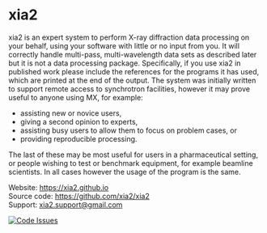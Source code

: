 # xia2

xia2 is an expert system to perform X-ray diffraction data processing
on your behalf, using your software with little or no input from you.
It will correctly handle multi-pass, multi-wavelength data sets as described
later but it is not a data processing package. Specifically, if you
use xia2 in published work please include the references for the programs
it has used, which are printed at the end of the output.
The system was initially written to support remote access to synchrotron
facilities, however it may prove useful to anyone using MX, for example:

* assisting new or novice users,
* giving a second opinion to experts,
* assisting busy users to allow them to focus on problem cases, or
* providing reproducible processing.

The last of these may be most useful for users in a pharmaceutical setting,
or people wishing to test or benchmark equipment, for example beamline
scientists. In all cases however the usage of the program is the same.

Website: https://xia2.github.io  
Source code: https://github.com/xia2/xia2  
Support: xia2.support@gmail.com

[![Code Issues](https://www.quantifiedcode.com/api/v1/project/cf52e1d762794254b33eb1ace63ae937/badge.svg)](https://www.quantifiedcode.com/app/project/cf52e1d762794254b33eb1ace63ae937)
